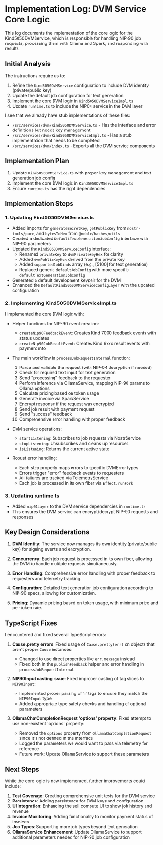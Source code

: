 # Implementation Log: DVM Service Core Logic

This log documents the implementation of the core logic for the Kind5050DVMService, which is responsible for handling NIP-90 job requests, processing them with Ollama and Spark, and responding with results.

## Initial Analysis

The instructions require us to:

1. Refine the `Kind5050DVMService` configuration to include DVM identity (private/public key)
2. Update the default job configuration for text generation
3. Implement the core DVM logic in `Kind5050DVMServiceImpl.ts`
4. Update `runtime.ts` to include the NIP04 service in the DVM layer

I see that we already have stub implementations of these files:

- `/src/services/dvm/Kind5050DVMService.ts` - Has the interface and error definitions but needs key management
- `/src/services/dvm/Kind5050DVMServiceImpl.ts` - Has a stub implementation that needs to be completed
- `/src/services/dvm/index.ts` - Exports all the DVM service components

## Implementation Plan

1. Update `Kind5050DVMService.ts` with proper key management and text generation job config
2. Implement the core DVM logic in `Kind5050DVMServiceImpl.ts`
3. Ensure `runtime.ts` has the right dependencies

## Implementation Steps

### 1. Updating Kind5050DVMService.ts

- Added imports for `generateSecretKey`, `getPublicKey` from `nostr-tools/pure`, and `bytesToHex` from `@noble/hashes/utils`
- Created a dedicated `DefaultTextGenerationJobConfig` interface with NIP-90 parameters
- Updated the `Kind5050DVMServiceConfig` interface:
  - Renamed `privateKey` to `dvmPrivateKeyHex` for clarity
  - Added `dvmPublicKeyHex` derived from the private key
  - Added `supportedJobKinds` array (e.g., [5100] for text generation)
  - Replaced generic `defaultJobConfig` with more specific `defaultTextGenerationJobConfig`
- Generated a default development keypair for the DVM
- Enhanced the `DefaultKind5050DVMServiceConfigLayer` with the updated configuration

### 2. Implementing Kind5050DVMServiceImpl.ts

I implemented the core DVM logic with:

- Helper functions for NIP-90 event creation:

  - `createNip90FeedbackEvent`: Creates Kind 7000 feedback events with status updates
  - `createNip90JobResultEvent`: Creates Kind 6xxx result events with payment info

- The main workflow in `processJobRequestInternal` function:

  1. Parse and validate the request (with NIP-04 decryption if needed)
  2. Check for required text input for text generation
  3. Send "processing" feedback to the requester
  4. Perform inference via OllamaService, mapping NIP-90 params to Ollama options
  5. Calculate pricing based on token usage
  6. Generate invoice via SparkService
  7. Encrypt response if the request was encrypted
  8. Send job result with payment request
  9. Send "success" feedback
  10. Comprehensive error handling with proper feedback

- DVM service operations:

  - `startListening`: Subscribes to job requests via NostrService
  - `stopListening`: Unsubscribes and cleans up resources
  - `isListening`: Returns the current active state

- Robust error handling:
  - Each step properly maps errors to specific DVMError types
  - Errors trigger "error" feedback events to requesters
  - All failures are tracked via TelemetryService
  - Each job is processed in its own fiber via `Effect.runFork`

### 3. Updating runtime.ts

- Added `nip04Layer` to the DVM service dependencies in `runtime.ts`
- This ensures the DVM service can encrypt/decrypt NIP-90 requests and responses

## Key Design Considerations

1. **DVM Identity**: The service now manages its own identity (private/public key) for signing events and encryption.

2. **Concurrency**: Each job request is processed in its own fiber, allowing the DVM to handle multiple requests simultaneously.

3. **Error Handling**: Comprehensive error handling with proper feedback to requesters and telemetry tracking.

4. **Configuration**: Detailed text generation job configuration according to NIP-90 specs, allowing for customization.

5. **Pricing**: Dynamic pricing based on token usage, with minimum price and per-token rate.

## TypeScript Fixes

I encountered and fixed several TypeScript errors:

1. **Cause.pretty errors**: Fixed usage of `Cause.pretty(err)` on objects that aren't proper `Cause` instances:

   - Changed to use direct properties like `err.message` instead
   - Fixed both in the `publishFeedback` helper and error handling in `processJobRequestInternal`

2. **NIP90Input casting issue**: Fixed improper casting of tag slices to `NIP90Input`:

   - Implemented proper parsing of 'i' tags to ensure they match the `NIP90Input` type
   - Added appropriate type safety checks and handling of optional parameters

3. **OllamaChatCompletionRequest 'options' property**: Fixed attempt to use non-existent 'options' property:
   - Removed the `options` property from `OllamaChatCompletionRequest` since it's not defined in the interface
   - Logged the parameters we would want to pass via telemetry for reference
   - Future work: Update OllamaService to support these parameters

## Next Steps

While the core logic is now implemented, further improvements could include:

1. **Test Coverage**: Creating comprehensive unit tests for the DVM service
2. **Persistence**: Adding persistence for DVM keys and configuration
3. **UI Integration**: Enhancing the sell compute UI to show job history and revenue
4. **Invoice Monitoring**: Adding functionality to monitor payment status of invoices
5. **Job Types**: Supporting more job types beyond text generation
6. **OllamaService Enhancement**: Update OllamaService to support additional parameters needed for NIP-90 job configuration
